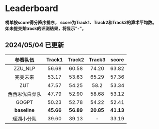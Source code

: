 # Leaderboard

**榜单按score得分降序排序， score为Track1、Track2和Track3的算术平均数。如未提交某track的评测结果，将显示"-"。**

## 2024/05/04 已更新

|    参赛队伍    |  Track1   |  Track2   |  Track3   |  score  |
| :------------: | :-------: | :-------: | :-------: | :-------: |
|    ZZU_NLP    |   56.68   |   60.58   |   74.20  |   63.82   |
|    完美未来    |   53.17   |   53.63   |   65.29   |   57.36   |
|   ZUT   |   47.57   |   54.25   |   58.2   |   53.34  |
| 西西恩优白菜队 |   47.79   |   52.90   |   58.68   |   53.12   |
| GOGPT |   50.23  |   52.78   |   54.22   |   52.41   |
|  **baseline**  | **45.66** | **56.89** | **20.85** | **41.13** |
|   瑶湖小分队   |   39.60   |   39.13   |   -   |   33.19   |
